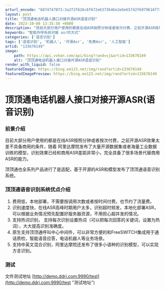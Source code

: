 ```yaml
---
arturl_encode: "6874747073:3a2f2f626c6f672e6373646e2e6e65742f6979616f73616e2f:61727469636c652f64657461696c732f313333363738313439"
layout: post
title: "顶顶通电话机器人接口对接开源ASR语音识别"
date: 2023-10-08 13:35:58 +0800
description: "目前大部分用户使用的都是在线ASR按照分钟或者按次付费，之前开源ASR效果太"
keywords: "智能外呼系统对接 asr的方式"
categories: ['语言识别']
tags: ['语音识别', '机器人', '开源Asr', '免费Asr', '人工智能']
artid: "133678149"
image:
    path: https://api.vvhan.com/api/bing?rand=sj&artid=133678149
    alt: "顶顶通电话机器人接口对接开源ASR语音识别"
render_with_liquid: false
featuredImage: https://bing.ee123.net/img/rand?artid=133678149
featuredImagePreview: https://bing.ee123.net/img/rand?artid=133678149
---
```


# 顶顶通电话机器人接口对接开源ASR(语音识别)

### 前景介绍

目前大部分用户使用的都是在线ASR按照分钟或者按次付费，之前开源ASR效果太差不具备商用的条件，随着 阿里达摩院发布了大量开源数据集或者海量工业数据训练的模型，识别效果已经和商用ASR差距非常小，完全具备了很多场景代替商用ASR的能力。

顶顶通也全系列产品进行了是适配，基于开源的ASR和模型发布了顶顶通语音识别系统。

### 顶顶通语音识别系统优点介绍

1. 费用低，本地部署，不需要按调用次数或者按时间付费。也节约了流量费。
2. 识别速度快，在线ASR高峰时期用户太多，识别超时频发，本地化部署ASR，可以根据业务情况预先配置好服务器资源，不用担心超并发的情况。
3. 支持热词识别， 支持每次识别设置热词（可以把每次回答的关键词，设置为热词），大大提高识别准确度。
4. 原生支持顶顶通呼叫中心中间件，可以非常方便的和FreeSWITCH集成用于通话质检，智能语音应答，电话机器人等业务场景。
5. 支持中英文混合识别，阿里达摩院还发布了很多小语种的识别模型，可以实现方言识别。

### 测试

文件测试地址
[http://demo.ddrj.com:9990/test](http://demo.ddrj.com:9990/test "测试地址")